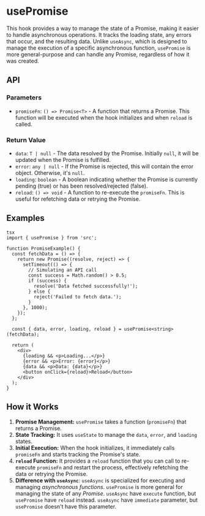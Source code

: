 # usePromise

This hook provides a way to manage the state of a Promise, making it easier to handle asynchronous operations. It tracks the loading state, any errors that occur, and the resulting data. Unlike `useAsync`, which is designed to manage the execution of a specific asynchronous function, `usePromise` is more general-purpose and can handle any Promise, regardless of how it was created.

## API

### Parameters

*   `promiseFn`: `() => Promise<T>` - A function that returns a Promise. This function will be executed when the hook initializes and when `reload` is called.

### Return Value

*   `data`: `T | null` - The data resolved by the Promise. Initially `null`, it will be updated when the Promise is fulfilled.
*   `error`: `any | null` - If the Promise is rejected, this will contain the error object. Otherwise, it's `null`.
*   `loading`: `boolean` - A boolean indicating whether the Promise is currently pending (true) or has been resolved/rejected (false).
*   `reload`: `() => void` - A function to re-execute the `promiseFn`. This is useful for refetching data or retrying the Promise.

## Examples
```
tsx
import { usePromise } from 'src';

function PromiseExample() {
  const fetchData = () => {
    return new Promise((resolve, reject) => {
      setTimeout(() => {
        // Simulating an API call
        const success = Math.random() > 0.5;
        if (success) {
          resolve('Data fetched successfully!');
        } else {
          reject('Failed to fetch data.');
        }
      }, 1000);
    });
  };

  const { data, error, loading, reload } = usePromise<string>(fetchData);

  return (
    <div>
      {loading && <p>Loading...</p>}
      {error && <p>Error: {error}</p>}
      {data && <p>Data: {data}</p>}
      <button onClick={reload}>Reload</button>
    </div>
  );
}
```
## How it Works

1.  **Promise Management:** `usePromise` takes a function (`promiseFn`) that returns a Promise.
2.  **State Tracking:** It uses `useState` to manage the `data`, `error`, and `loading` states.
3.  **Initial Execution:** When the hook initializes, it immediately calls `promiseFn` and starts tracking the Promise's state.
4.  **`reload` Function:** It provides a `reload` function that you can call to re-execute `promiseFn` and restart the process, effectively refetching the data or retrying the Promise.
5. **Difference with `useAsync`**: `useAsync` is specialized for executing and managing *asynchronous functions*. `usePromise` is more general for managing the state of any *Promise*. `useAsync` have `execute` function, but `usePromise` have `reload` instead. `useAsync` have `immediate` parameter, but `usePromise` doesn't have this parameter.